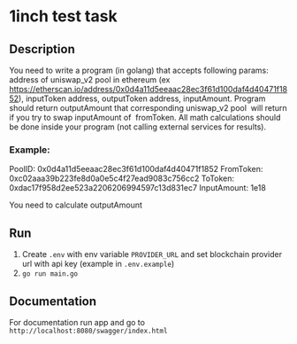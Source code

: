 # 1inch test task

## Description

You need to write a program (in golang) that accepts following params: address of uniswap_v2 pool in ethereum (ex https://etherscan.io/address/0x0d4a11d5eeaac28ec3f61d100daf4d40471f1852), inputToken address, outputToken address, inputAmount. Program should return outputAmount that corresponding uniswap_v2 pool  will return if you try to swap inputAmount of  fromToken. All math calculations should be done inside your program (not calling external services for results).

### Example:

PoolID: 0x0d4a11d5eeaac28ec3f61d100daf4d40471f1852
FromToken: 0xc02aaa39b223fe8d0a0e5c4f27ead9083c756cc2
ToToken: 0xdac17f958d2ee523a2206206994597c13d831ec7
InputAmount: 1e18

You need to calculate outputAmount

## Run

1.  Create `.env` with env variable `PROVIDER_URL` and set blockchain provider url with api key (example in `.env.example`)
2.  `go run main.go`

## Documentation

For documentation run app and go to `http://localhost:8080/swagger/index.html`

